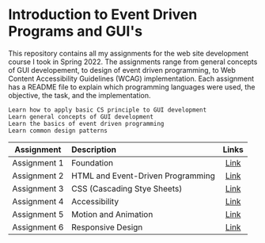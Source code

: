 # Introduction to Event Driven Programs and GUI's
This repository contains all my assignments for the web site development course I took in Spring 2022. The assignments range from general concepts of GUI developement, to design of event driven programming, to Web Content Accessibility Guidelines (WCAG) implementation. Each assignment has a README file to explain which programming languages were used, the objective, the task, and the implementation. 

    Learn how to apply basic CS principle to GUI development
    Learn general concepts of GUI development
    Learn the basics of event driven programming
    Learn common design patterns


| Assignment | Description | Links |
|:----------:|:-----------|:--------------------------------:|
| Assignment 1 | Foundation | [Link](./assignment_1/README.md) |
| Assignment 2 | HTML and Event-Driven Programming | [Link](./assignment_2/README.md) |
| Assignment 3 | CSS (Cascading Stye Sheets) | [Link](./assignment_3/README.md) |
| Assignment 4 | Accessibility | [Link](./assignment_4/README.md) |
| Assignment 5 | Motion and Animation | [Link](./assignment_5/README.md) |
| Assignment 6 | Responsive Design| [Link](./assignment_6/README.md) |
